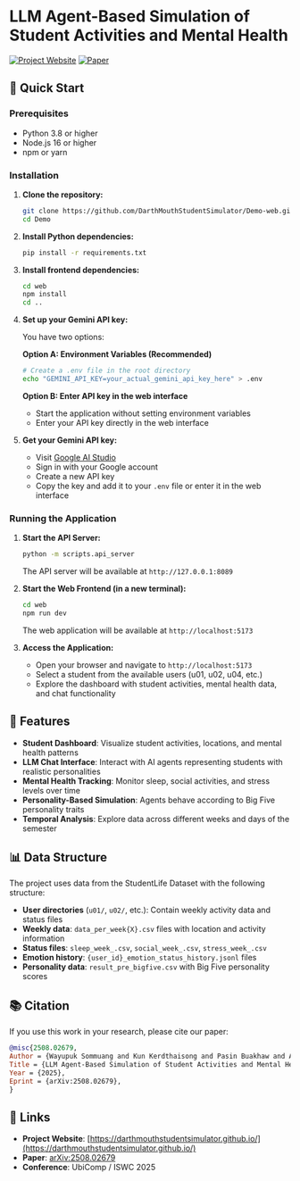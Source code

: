 # LLM Agent-Based Simulation of Student Activities and Mental Health

[![Project Website](https://img.shields.io/badge/Project%20Website-Visit%20Site-blue)](https://darthmouthstudentsimulator.github.io/)
[![Paper](https://img.shields.io/badge/Paper-arXiv-red)](https://arxiv.org/abs/2508.02679)


## 🚀 Quick Start

### Prerequisites

- Python 3.8 or higher
- Node.js 16 or higher
- npm or yarn

### Installation

1. **Clone the repository:**
   ```bash
   git clone https://github.com/DarthMouthStudentSimulator/Demo-web.git
   cd Demo
   ```

2. **Install Python dependencies:**
   ```bash
   pip install -r requirements.txt
   ```

3. **Install frontend dependencies:**
   ```bash
   cd web
   npm install
   cd ..
   ```

4. **Set up your Gemini API key:**
   
   You have two options:

   **Option A: Environment Variables (Recommended)**
   ```bash
   # Create a .env file in the root directory
   echo "GEMINI_API_KEY=your_actual_gemini_api_key_here" > .env
   ```

   **Option B: Enter API key in the web interface**
   - Start the application without setting environment variables
   - Enter your API key directly in the web interface

5. **Get your Gemini API key:**
   - Visit [Google AI Studio](https://ai.google.dev/gemini-api/docs/models#gemini-2.0-flash)
   - Sign in with your Google account
   - Create a new API key
   - Copy the key and add it to your `.env` file or enter it in the web interface

### Running the Application

1. **Start the API Server:**
   ```bash
   python -m scripts.api_server
   ```
   The API server will be available at `http://127.0.0.1:8089`

2. **Start the Web Frontend (in a new terminal):**
   ```bash
   cd web
   npm run dev
   ```
   The web application will be available at `http://localhost:5173`

3. **Access the Application:**
   - Open your browser and navigate to `http://localhost:5173`
   - Select a student from the available users (u01, u02, u04, etc.)
   - Explore the dashboard with student activities, mental health data, and chat functionality

## 🎯 Features

- **Student Dashboard**: Visualize student activities, locations, and mental health patterns
- **LLM Chat Interface**: Interact with AI agents representing students with realistic personalities
- **Mental Health Tracking**: Monitor sleep, social activities, and stress levels over time
- **Personality-Based Simulation**: Agents behave according to Big Five personality traits
- **Temporal Analysis**: Explore data across different weeks and days of the semester

## 📊 Data Structure

The project uses data from the StudentLife Dataset with the following structure:

- **User directories** (`u01/`, `u02/`, etc.): Contain weekly activity data and status files
- **Weekly data**: `data_per_week{X}.csv` files with location and activity information
- **Status files**: `sleep_week_.csv`, `social_week_.csv`, `stress_week_.csv`
- **Emotion history**: `{user_id}_emotion_status_history.jsonl` files
- **Personality data**: `result_pre_bigfive.csv` with Big Five personality scores


## 📚 Citation

If you use this work in your research, please cite our paper:

```bibtex
@misc{2508.02679,
Author = {Wayupuk Sommuang and Kun Kerdthaisong and Pasin Buakhaw and Aslan B. Wong and Nutchanon Yongsatianchot},
Title = {LLM Agent-Based Simulation of Student Activities and Mental Health Using Smartphone Sensing Data},
Year = {2025},
Eprint = {arXiv:2508.02679},
}
```

## 🔗 Links

- **Project Website**: [https://darthmouthstudentsimulator.github.io/](https://darthmouthstudentsimulator.github.io/)
- **Paper**: [arXiv:2508.02679](https://arxiv.org/abs/2508.02679)
- **Conference**: UbiComp / ISWC 2025


